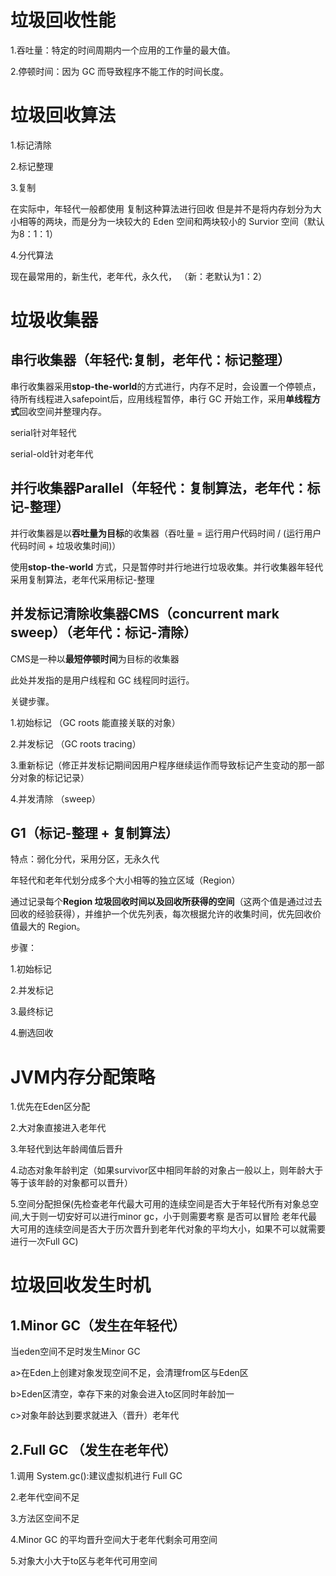 # 垃圾回收性能
1.吞吐量：特定的时间周期内一个应用的工作量的最大值。

2.停顿时间：因为 GC 而导致程序不能工作的时间长度。

# 垃圾回收算法
1.标记清除

2.标记整理

3.复制

在实际中，年轻代一般都使用 复制这种算法进行回收 但是并不是将内存划分为大小相等的两块，而是分为一块较大的 Eden 空间和两块较小的 Survior 空间（默认为8：1：1）

4.分代算法

现在最常用的，新生代，老年代，永久代，  （新：老默认为1：2）
# 垃圾收集器
## 串行收集器（年轻代:复制，老年代：标记整理）
串行收集器采用**stop-the-world**的方式进行，内存不足时，会设置一个停顿点，待所有线程进入safepoint后，应用线程暂停，串行 GC 开始工作，采用**单线程方式**回收空间并整理内存。

serial针对年轻代

serial-old针对老年代
## 并行收集器Parallel（年轻代：复制算法，老年代：标记-整理）
并行收集器是以**吞吐量为目标**的收集器（吞吐量 = 运行用户代码时间 / (运行用户代码时间 + 垃圾收集时间)）

使用**stop-the-world** 方式，只是暂停时并行地进行垃圾收集。并行收集器年轻代采用复制算法，老年代采用标记-整理
## 并发标记清除收集器CMS（concurrent mark sweep）（老年代：标记-清除）
CMS是一种以**最短停顿时间**为目标的收集器

此处并发指的是用户线程和 GC 线程同时运行。

关键步骤。

1.初始标记 （GC roots 能直接关联的对象）

2.并发标记  （GC roots tracing）

3.重新标记（修正并发标记期间因用户程序继续运作而导致标记产生变动的那一部分对象的标记记录） 

4.并发清除   （sweep）
## G1（标记-整理 + 复制算法）
特点：弱化分代，采用分区，无永久代

年轻代和老年代划分成多个大小相等的独立区域（Region）

通过记录每个**Region 垃圾回收时间以及回收所获得的空间**（这两个值是通过过去回收的经验获得），并维护一个优先列表，每次根据允许的收集时间，优先回收价值最大的 Region。

步骤：

1.初始标记

2.并发标记

3.最终标记

4.删选回收
# JVM内存分配策略
1.优先在Eden区分配

2.大对象直接进入老年代

3.年轻代到达年龄阈值后晋升

4.动态对象年龄判定（如果survivor区中相同年龄的对象占一般以上，则年龄大于等于该年龄的对象都可以晋升）

5.空间分配担保(先检查老年代最大可用的连续空间是否大于年轻代所有对象总空间,大于则一切安好可以进行minor gc，小于则需要考察 是否可以冒险 老年代最大可用的连续空间是否大于历次晋升到老年代对象的平均大小，如果不可以就需要进行一次Full GC)
# 垃圾回收发生时机
## 1.Minor GC（发生在年轻代）

当eden空间不足时发生Minor GC

a>在Eden上创建对象发现空间不足，会清理from区与Eden区 

b>Eden区清空，幸存下来的对象会进入to区同时年龄加一

c>对象年龄达到要求就进入（晋升<promotion>）老年代
  
## 2.Full GC （发生在老年代）
1.调用 System.gc():建议虚拟机进行 Full GC
  
2.老年代空间不足
  
3.方法区空间不足
  
4.Minor GC 的平均晋升空间大于老年代剩余可用空间
  
5.对象大小大于to区与老年代可用空间
  
 

